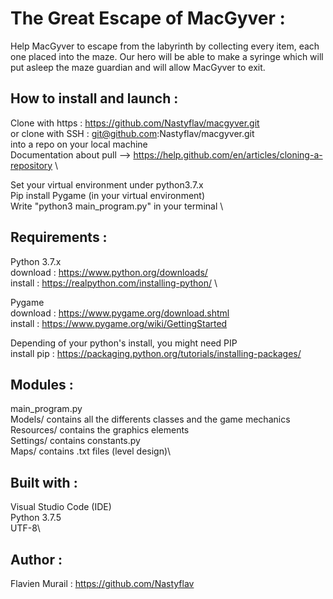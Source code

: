 # The Great Escape of MacGyver :

Help MacGyver to escape from the labyrinth by collecting every item, each one placed into the maze.
Our hero will be able to make a syringe which will put asleep the maze guardian and will allow MacGyver to exit.

How to install and launch :
--------------
Clone with https : https://github.com/Nastyflav/macgyver.git \
or clone with SSH : git@github.com:Nastyflav/macgyver.git \
into a repo on your local machine \
Documentation about pull --> https://help.github.com/en/articles/cloning-a-repository \

Set your virtual environment under python3.7.x \
Pip install Pygame (in your virtual environment) \
Write "python3 main_program.py" in your terminal \

Requirements :
--------------
Python 3.7.x \
download : https://www.python.org/downloads/ \
install : https://realpython.com/installing-python/ \

Pygame\
download : https://www.pygame.org/download.shtml \
install : https://www.pygame.org/wiki/GettingStarted 

Depending of your python's install, you might need PIP\
install pip : https://packaging.python.org/tutorials/installing-packages/

Modules :
--------------
main_program.py\
Models/ contains all the differents classes and the game mechanics\
Resources/ contains the graphics elements\
Settings/ contains constants.py\
Maps/ contains .txt files (level design)\

Built with :
--------------
Visual Studio Code (IDE)\
Python 3.7.5\
UTF-8\

Author :
--------------
Flavien Murail : https://github.com/Nastyflav

